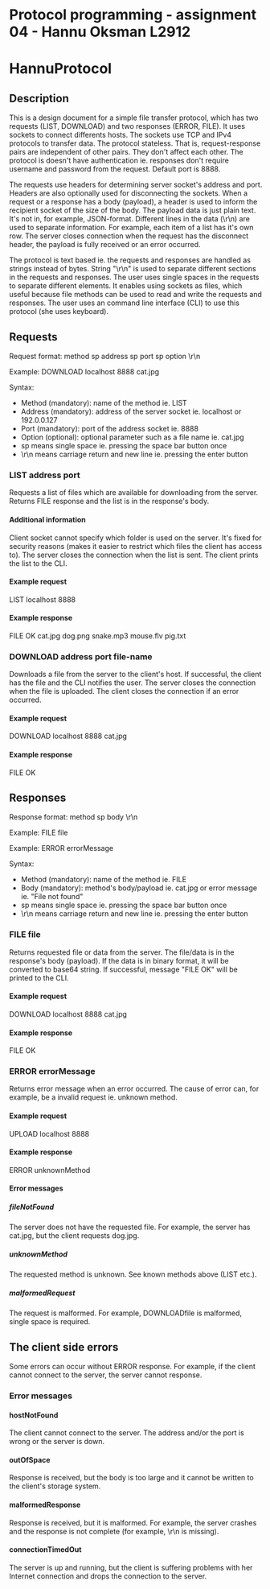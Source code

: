 # Protocol programming - assignment 04 - Hannu Oksman L2912

# HannuProtocol

## Description

This is a design document for a simple file transfer protocol, which has two requests (LIST, DOWNLOAD) and two responses (ERROR, FILE). It uses sockets to connect differents hosts.
The sockets use TCP and IPv4 protocols to transfer data. The protocol stateless.
That is, request-response pairs are independent of other pairs. They don't affect each other.
The protocol is doesn't have authentication ie. responses don't require username and password from the request. Default port is 8888.

The requests use headers for determining server socket's address and port. Headers are also optionally used for disconnecting the sockets.
When a request or a response has a body (payload), a header is used to inform the recipient socket of the size of the body.
The payload data is just plain text. It's not in, for example, JSON-format. Different lines in the data (\r\n) are used to separate information. For example, each item of a list has it's own row.
The server closes connection when the request has the disconnect header, the payload is fully received or an error occurred.

The protocol is text based ie. the requests and responses are handled as strings instead of bytes. String "\r\n" is used to separate different sections in the requests and responses.
The user uses single spaces in the requests to separate different elements.
It enables using sockets as files, which useful because file methods can be used to read and write the requests and responses.
The user uses an command line interface (CLI) to use this protocol (she uses keyboard).

## Requests

Request format: method sp address sp port sp option \r\n

Example: DOWNLOAD localhost 8888 cat.jpg

Syntax:
* Method (mandatory): name of the method ie. LIST
* Address (mandatory): address of the server socket ie. localhost or 192.0.0.127
* Port (mandatory): port of the address socket ie. 8888
* Option (optional): optional parameter such as a file name ie. cat.jpg
* sp means single space ie. pressing the space bar button once
* \r\n means carriage return and new line ie. pressing the enter button

### LIST address port

Requests a list of files which are available for downloading from the server. Returns FILE response and the list is in the response's body.

#### Additional information

Client socket cannot specify which folder is used on the server. It's fixed for security reasons (makes it easier to restrict which files the client has access to).
The server closes the connection when the list is sent. The client prints the list to the CLI.

#### Example request

LIST localhost 8888

#### Example response

FILE OK
cat.jpg
dog.png
snake.mp3
mouse.flv
pig.txt

### DOWNLOAD address port file-name

Downloads a file from the server to the client's host. If successful, the client has the file and the CLI notifies the user. The server closes the connection when the file is uploaded.
The client closes the connection if an error occurred.

#### Example request

DOWNLOAD localhost 8888 cat.jpg

#### Example response

FILE OK

## Responses

Response format: method sp body \r\n

Example: FILE file

Example: ERROR errorMessage

Syntax:
* Method (mandatory): name of the method ie. FILE
* Body (mandatory): method's body/payload ie. cat.jpg or error message ie. "File not found"
* sp means single space ie. pressing the space bar button once
* \r\n means carriage return and new line ie. pressing the enter button

### FILE file

Returns requested file or data from the server. The file/data is in the response's body (payload). If the data is in binary format, it will be converted to base64 string.
If successful, message "FILE OK" will be printed to the CLI.

#### Example request

DOWNLOAD localhost 8888 cat.jpg

#### Example response

FILE OK

### ERROR errorMessage

Returns error message when an error occurred. The cause of error can, for example, be a invalid request ie. unknown method.

#### Example request

UPLOAD localhost 8888

#### Example response

ERROR unknownMethod

#### Error messages

##### fileNotFound

The server does not have the requested file. For example, the server has cat.jpg, but the client requests dog.jpg.

##### unknownMethod

The requested method is unknown. See known methods above (LIST etc.).

##### malformedRequest

The request is malformed. For example, DOWNLOADfile is malformed, single space is required.

## The client side errors

Some errors can occur without ERROR response. For example, if the client cannot connect to the server, the server cannot response.

### Error messages

#### hostNotFound

The client cannot connect to the server. The address and/or the port is wrong or the server is down.

#### outOfSpace

Response is received, but the body is too large and it cannot be written to the client's storage system.

#### malformedResponse

Response is received, but it is malformed. For example, the server crashes and the response is not complete (for example, \r\n is missing).

#### connectionTimedOut

The server is up and running, but the client is suffering problems with her Internet connection and drops the connection to the server.
